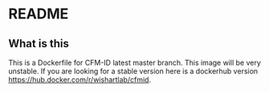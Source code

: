 # README #

## What is this ##
This is a Dockerfile for CFM-ID latest master branch. This image will be very unstable. If you are looking for a stable version here is a dockerhub version <https://hub.docker.com/r/wishartlab/cfmid>. 